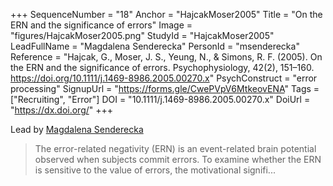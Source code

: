 +++
SequenceNumber = "18"
Anchor = "HajcakMoser2005"
Title = "On the ERN and the significance of errors"
Image = "figures/HajcakMoser2005.png"
StudyId = "HajcakMoser2005"
LeadFullName = "Magdalena Senderecka"
PersonId = "msenderecka"
Reference = "Hajcak, G., Moser, J. S., Yeung, N., & Simons, R. F. (2005). On the ERN and the significance of errors. Psychophysiology, 42(2), 151–160. https://doi.org/10.1111/j.1469-8986.2005.00270.x"
PsychConstruct = "error processing"
SignupUrl = "https://forms.gle/CwePVpV6MtkeovENA"
Tags = ["Recruiting", "Error"]
DOI = "10.1111/j.1469-8986.2005.00270.x"
DoiUrl = "https://dx.doi.org/"
+++

Lead by [Magdalena Senderecka](/people/#msenderecka)


> The error-related negativity (ERN) is an event-related brain potential observed when subjects commit errors. To examine whether the ERN is sensitive to the value of errors, the motivational signifi...